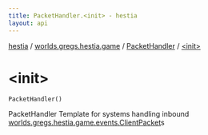 ```yaml
---
title: PacketHandler.<init> - hestia
layout: api
---
```


<div class='api-docs-breadcrumbs'><a href="../../index.html">hestia</a> / <a href="../index.html">worlds.gregs.hestia.game</a> / <a href="index.html">PacketHandler</a> / <a href="./-init-.html">&lt;init&gt;</a></div>

# &lt;init&gt;

<div class="signature"><code><span class="identifier">PacketHandler</span><span class="symbol">(</span><span class="symbol">)</span></code></div>

PacketHandler
Template for systems handling inbound <a href="../../worlds.gregs.hestia.game.events/-client-packet/index.html">worlds.gregs.hestia.game.events.ClientPacket</a>s

